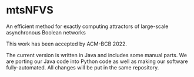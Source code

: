 # mtsNFVS
An efficient method for exactly computing attractors of large-scale asynchronous Boolean networks

This work has been accepted by ACM-BCB 2022.

The current version is written in Java and includes some manual parts. We are porting our Java code into Python code as well as making our software fully-automated. All changes will be put in the same repository.
